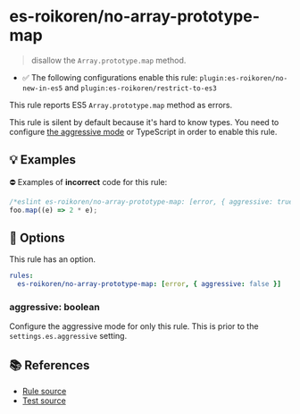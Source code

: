 # es-roikoren/no-array-prototype-map
> disallow the `Array.prototype.map` method.

- ✅ The following configurations enable this rule: `plugin:es-roikoren/no-new-in-es5` and `plugin:es-roikoren/restrict-to-es3`

This rule reports ES5 `Array.prototype.map` method as errors.

This rule is silent by default because it's hard to know types. You need to configure [the aggressive mode](../#the-aggressive-mode) or TypeScript in order to enable this rule.

## 💡 Examples

⛔ Examples of **incorrect** code for this rule:

```js
/*eslint es-roikoren/no-array-prototype-map: [error, { aggressive: true }] */
foo.map((e) => 2 * e);
```

## 🔧 Options

This rule has an option.

```yml
rules:
  es-roikoren/no-array-prototype-map: [error, { aggressive: false }]
```

### aggressive: boolean

Configure the aggressive mode for only this rule.
This is prior to the `settings.es.aggressive` setting.

## 📚 References

- [Rule source](https://github.com/roikoren755/eslint-plugin-es/blob/v0.0.3/src/rules/no-array-prototype-map.ts)
- [Test source](https://github.com/roikoren755/eslint-plugin-es/blob/v0.0.3/tests/src/rules/no-array-prototype-map.ts)
